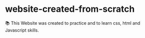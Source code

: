 # website-created-from-scratch
📚 This Website was created to practice and to learn css, html and Javascript skills.
